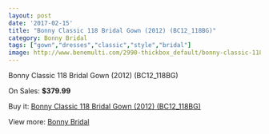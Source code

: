 ```yaml
---
layout: post
date: '2017-02-15'
title: "Bonny Classic 118 Bridal Gown (2012) (BC12_118BG)"
category: Bonny Bridal
tags: ["gown","dresses","classic","style","bridal"]
image: http://www.benemulti.com/2990-thickbox_default/bonny-classic-118-bridal-gown-2012-bc12118bg.jpg
---
```

Bonny Classic 118 Bridal Gown (2012) (BC12_118BG)

On Sales: **$379.99**
<a href="https://www.benemulti.com/en/bonny-bridalnbsp/1176-bonny-classic-118-bridal-gown-2012-bc12118bg.html"><amp-img layout="responsive" width="600" height="600" src="//www.benemulti.com/2990-thickbox_default/bonny-classic-118-bridal-gown-2012-bc12118bg.jpg" alt="Bonny Classic 118 Bridal Gown (2012) (BC12_118BG) 0" /></a>
<a href="https://www.benemulti.com/en/bonny-bridalnbsp/1176-bonny-classic-118-bridal-gown-2012-bc12118bg.html"><amp-img layout="responsive" width="600" height="600" src="//www.benemulti.com/2991-thickbox_default/bonny-classic-118-bridal-gown-2012-bc12118bg.jpg" alt="Bonny Classic 118 Bridal Gown (2012) (BC12_118BG) 1" /></a>

Buy it: [Bonny Classic 118 Bridal Gown (2012) (BC12_118BG)](https://www.benemulti.com/en/bonny-bridalnbsp/1176-bonny-classic-118-bridal-gown-2012-bc12118bg.html "Bonny Classic 118 Bridal Gown (2012) (BC12_118BG)")

View more: [Bonny Bridal](https://www.benemulti.com/en/16-bonny-bridalnbsp "Bonny Bridal")